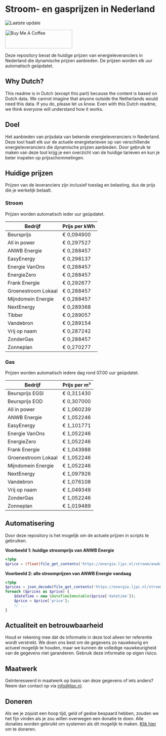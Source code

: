 # Stroom- en gasprijzen in Nederland

![Laatste update](https://img.shields.io/badge/laatste%20update-2023--05--18%2007%3A00%20CET-brightgreen)

<a href="https://www.buymeacoffee.com/Lars-" target="_blank"><img src="https://cdn.buymeacoffee.com/buttons/v2/default-orange.png" alt="Buy Me A Coffee" height="60" style="height: 60px !important;width: 217px !important;" ></a>

Deze repository bevat de huidige prijzen van energieleveranciers in Nederland die dynamische prijzen aanbieden. De prijzen worden elk uur automatisch geüpdatet.

## Why Dutch?

This readme is in Dutch (except this part) because the content is based on Dutch data. We cannot imagine that anyone outside the Netherlands would need this data. If you do, please let us know. Even with this Dutch readme, we think
everyone will understand how it works.

## Doel

Het aanbieden van prijsdata van bekende energieleveranciers in Nederland. Deze tool haalt elk uur de actuele energietarieven op van verschillende energieleveranciers die dynamische prijzen aanbieden. Door gebruik te maken van deze tool
krijg je een overzicht van de huidige tarieven en kun je beter inspelen op prijsschommelingen.

## Huidige prijzen

Prijzen van de leveranciers zijn inclusief toeslag en belasting, dus de prijs die je werkelijk betaalt.

### Stroom

Prijzen worden automatisch ieder uur geüpdatet.

 Bedrijf | Prijs per kWh 
---------|---------------
Beursprijs | € 0,094900
All in power | € 0,297527
ANWB Energie | € 0,288457
EasyEnergy | € 0,298137
Energie VanOns | € 0,288457
EnergieZero | € 0,288457
Frank Energie | € 0,292677
Groenestroom Lokaal | € 0,288457
Mijndomein Energie | € 0,288457
NextEnergy | € 0,289368
Tibber | € 0,289057
Vandebron | € 0,289154
Vrij op naam | € 0,287242
ZonderGas | € 0,288457
Zonneplan | € 0,270277


### Gas

Prijzen worden automatisch iedere dag rond 07.00 uur geüpdatet.

 Bedrijf | Prijs per m³ 
---------|--------------
Beursprijs EGSI | € 0,311430
Beursprijs EOD | € 0,307000
All in power | € 1,060239
ANWB Energie | € 1,052246
EasyEnergy | € 1,101771
Energie VanOns | € 1,052246
EnergieZero | € 1,052246
Frank Energie | € 1,043988
Groenestroom Lokaal | € 1,052246
Mijndomein Energie | € 1,052246
NextEnergy | € 1,097926
Vandebron | € 1,076108
Vrij op naam | € 1,049349
ZonderGas | € 1,052246
Zonneplan | € 1,019489


## Automatisering

Door deze repository is het mogelijk om de actuele prijzen in scripts te gebruiken.

**Voorbeeld 1: huidige stroomprijs van ANWB Energie**

```php
<?php
$price = (float)file_get_contents('https://energie.ljpc.nl/stroom/anwb-energie-nu.txt');

```

**Voorbeeld 2: alle stroomprijzen van ANWB Energie vandaag**

```php
<?php
$prices = json_decode(file_get_contents('https://energie.ljpc.nl/stroom/all-in-power-vandaag.json'),true);
foreach ($prices as $price) {
    $dateTime = new \DateTimeImmutable($price['datetime']);
    $price = $price['price'];
    // ...
}
```

## Actualiteit en betrouwbaarheid

Houd er rekening mee dat de informatie in deze tool alleen ter referentie wordt verstrekt. We doen ons best om de gegevens zo nauwkeurig en actueel mogelijk te houden, maar we kunnen de volledige nauwkeurigheid van de gegevens niet
garanderen. Gebruik deze informatie op eigen risico.

## Maatwerk

Geïnteresseerd in maatwerk op basis van deze gegevens of iets anders? Neem dan contact op
via [info@ljpc.nl](mailto:info@ljpc.nl?subject=Energie%20prijzen).

## Doneren

Als we je zojuist een hoop tijd, geld of gedoe bespaard hebben, zouden we het fijn vinden als je zou willen overwegen een
donatie te doen. Alle donaties worden gebruikt om systemen als dit mogelijk te
maken. [Klik hier](https://www.buymeacoffee.com/Lars-) om te doneren.
